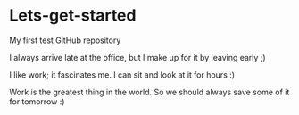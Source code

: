 # Lets-get-started

My first test GitHub repository

I always arrive late at the office, but I make up for it by leaving early ;)

I like work; it fascinates me. I can sit and look at it for hours :)

Work is the greatest thing in the world. So we should always save some of it for tomorrow :)
